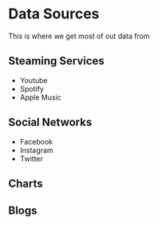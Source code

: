 # Data Sources
This is where we get most of out data from

## Steaming Services
- Youtube
- Spotify
- Apple Music

## Social Networks
- Facebook
- Instagram
- Twitter

## Charts


## Blogs

